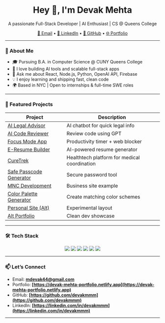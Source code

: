 <h1 align="center">Hey 👋, I'm Devak Mehta</h1>

<p align="center">
  A passionate Full-Stack Developer | AI Enthusiast | CS @ Queens College
</p>

<p align="center">
  <a href="mailto:mdevak44@gmail.com">📧 Email</a> •
  <a href="https://linkedin.com/in/devakmmm">💼 LinkedIn</a> •
  <a href="https://github.com/devakmmm">🐙 GitHub</a> •
  <a href="https://devak-mehta-portfolio.netlify.app">🌐 Portfolio</a>
</p>

---

### 🚀 About Me

- 🎓 Pursuing B.A. in Computer Science @ CUNY Queens College
- 🧠 I love building AI tools and scalable full-stack apps
- 💬 Ask me about React, Node.js, Python, OpenAI API, Firebase
- 💡 I enjoy learning and shipping fast, clean code
- 🌍 Based in NYC | Open to internships & full-time SWE roles

---

### 🧠 Featured Projects

| Project | Description |
|--------|-------------|
| [AI Legal Advisor](https://ai-legal-advisor.netlify.app) | AI chatbot for quick legal info |
| [AI Code Reviewer](https://ai-code-reviewer-iool.onrender.com) | Review code using GPT |
| [Focus Mode App](https://focus-mode-webapp.netlify.app) | Productivity timer + web blocker |
| [E-Resume Builder](https://devak-e-resume.netlify.app) | AI-powered resume generator |
| [CureTrek](https://devak-mehta-portfolio.netlify.app) | Healthtech platform for medical coordination |
| [Safe Passcode Generator](https://safe-passcode-generator.netlify.app) | Secure password tool |
| [MNC Development](https://mnc-development.web.app) | Business site example |
| [Color Palette Generator](https://devak-color.netlify.app) | Create matching color schemes |
| [Personal Site (Alt)](https://devak-mehta.netlify.app) | Experimental layout |
| [Alt Portfolio](https://devak-mehta-alt-portfolio.netlify.app) | Clean dev showcase |

---


### 🛠️ Tech Stack

<p align="center">
  <img src="https://img.shields.io/badge/-JavaScript-F7DF1E?logo=javascript&logoColor=000&style=for-the-badge" />
  <img src="https://img.shields.io/badge/-React-61DAFB?logo=react&logoColor=000&style=for-the-badge" />
  <img src="https://img.shields.io/badge/-Node.js-339933?logo=node.js&logoColor=fff&style=for-the-badge" />
  <img src="https://img.shields.io/badge/-Python-3776AB?logo=python&logoColor=fff&style=for-the-badge" />
  <img src="https://img.shields.io/badge/-Firebase-FFCA28?logo=firebase&logoColor=000&style=for-the-badge" />
  <img src="https://img.shields.io/badge/-Tailwind-06B6D4?logo=tailwind-css&logoColor=fff&style=for-the-badge" />
</p>

---

### 📫 Let’s Connect

- Email: **mdevak44@gmail.com**
- Portfolio: **[https://devak-mehta-portfolio.netlify.app](https://devak-mehta-portfolio.netlify.app)**
- GitHub: **[https://github.com/devakmmm](https://github.com/devakmmm)**
- LinkedIn: **[https://linkedin.com/in/devakmmm](https://linkedin.com/in/devakmmm)**

---
